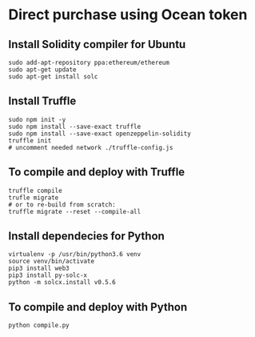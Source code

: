 # Direct purchase using Ocean token

## Install Solidity compiler for Ubuntu
```
sudo add-apt-repository ppa:ethereum/ethereum
sudo apt-get update
sudo apt-get install solc
```
## Install Truffle
```
sudo npm init -y
sudo npm install --save-exact truffle
sudo npm install --save-exact openzeppelin-solidity
truffle init
# uncomment needed network ./truffle-config.js
```
## To compile and deploy with Truffle
```
truffle compile
trufle migrate
# or to re-build from scratch:
truffle migrate --reset --compile-all
```
## Install dependecies for Python
```
virtualenv -p /usr/bin/python3.6 venv
source venv/bin/activate
pip3 install web3
pip3 install py-solc-x
python -m solcx.install v0.5.6
```
## To compile and deploy with Python
```
python compile.py
```
